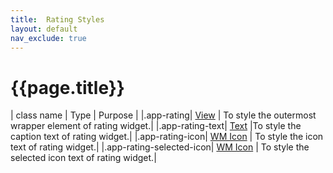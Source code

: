 ```yaml
---
title:  Rating Styles
layout: default
nav_exclude: true
---
```

# {{page.title}}

| class name  | Type | Purpose |
|.app-rating| [View](../view.style.html) | To style the outermost wrapper element of rating widget.|
|.app-rating-text| [Text](../text.style.html) |To style the caption text of rating widget.|
|.app-rating-icon| [WM Icon](../basic/icon.style.html) | To style the icon text of rating widget.|
|.app-rating-selected-icon| [WM Icon](../basic/icon.style.html) | To style the selected icon text of rating widget.|
